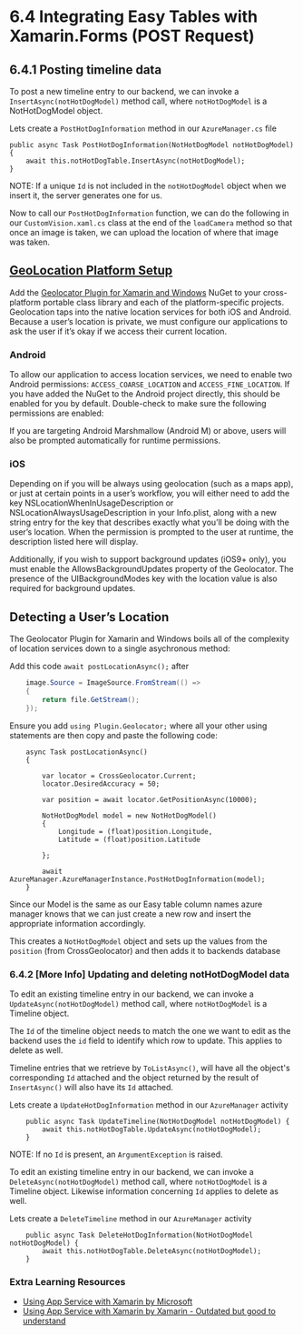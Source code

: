 # 6.4 Integrating Easy Tables with Xamarin.Forms (POST Request) 

## 6.4.1 Posting timeline data
To post a new timeline entry to our backend, we can invoke a `InsertAsync(notHotDogModel)` method call, where `notHotDogModel` is a NotHotDogModel object.

Lets create a `PostHotDogInformation` method in our `AzureManager.cs` file

```Csharp
public async Task PostHotDogInformation(NotHotDogModel notHotDogModel)
{
    await this.notHotDogTable.InsertAsync(notHotDogModel);
}
``` 

NOTE: If a unique `Id` is not included in the `notHotDogModel` object when we insert it, the server generates one for us.

Now to call our `PostHotDogInformation` function, we can do the following in our `CustomVision.xaml.cs` class at the end of the `loadCamera` method so that once an image is taken, we can upload the location of where that image was taken.

## [GeoLocation Platform Setup](https://blog.xamarin.com/geolocation-for-ios-android-and-windows-made-easy/)
Add the [Geolocator Plugin for Xamarin and Windows](https://www.nuget.org/packages/Xam.Plugin.Geolocator) NuGet to your cross-platform portable class library and each of the platform-specific projects. Geolocation taps into the native location services for both iOS and Android. Because a user’s location is private, we must configure our applications to ask the user if it’s okay if we access their current location.

###  Android
To allow our application to access location services, we need to enable two Android permissions: `ACCESS_COARSE_LOCATION` and `ACCESS_FINE_LOCATION`. If you have added the NuGet to the Android project directly, this should be enabled for you by default. Double-check to make sure the following permissions are enabled:

If you are targeting Android Marshmallow (Android M) or above, users will also be prompted automatically for runtime permissions.

### iOS
Depending on if you will be always using geolocation (such as a maps app), or just at certain points in a user’s workflow, you will either need to add the key NSLocationWhenInUsageDescription or NSLocationAlwaysUsageDescription in your Info.plist, along with a new string entry for the key that describes exactly what you’ll be doing with the user’s location. When the permission is prompted to the user at runtime, the description listed here will display.

Additionally, if you wish to support background updates (iOS9+ only), you must enable the AllowsBackgroundUpdates property of the Geolocator. The presence of the UIBackgroundModes key with the location value is also required for background updates.

## Detecting a User’s Location
The Geolocator Plugin for Xamarin and Windows boils all of the complexity of location services down to a single asychronous method:

Add this code `await postLocationAsync();` after 

```csharp
	image.Source = ImageSource.FromStream(() =>
    {
        return file.GetStream();
    });
```

Ensure you add `using Plugin.Geolocator;` where all your other using statements are then copy and paste the following code: 

```Csharp
    async Task postLocationAsync()
    {

        var locator = CrossGeolocator.Current;
        locator.DesiredAccuracy = 50;

        var position = await locator.GetPositionAsync(10000);

        NotHotDogModel model = new NotHotDogModel()
        {
            Longitude = (float)position.Longitude,
            Latitude = (float)position.Latitude

        };

        await AzureManager.AzureManagerInstance.PostHotDogInformation(model);
    }
``` 

Since our Model is the same as our Easy table column names azure manager knows that we can just create a new row and insert the appropriate information accordingly. 

This creates a `NotHotDogModel` object and sets up the values from the `position` (from CrossGeolocator) and then adds it to backends database

### 6.4.2 [More Info] Updating and deleting notHotDogModel data
To edit an existing timeline entry in our backend, we can invoke a `UpdateAsync(notHotDogModel)` method call, where `notHotDogModel` is a Timeline object. 

The `Id` of the timeline object needs to match the one we want to edit as the backend uses the `id` field to identify which row to update. This applies to delete as well.

Timeline entries that we retrieve by `ToListAsync()`, will have all the object's corresponding `Id` attached and the object returned by the result of `InsertAsync()` will also have its `Id` attached.

Lets create a `UpdateHotDogInformation` method in our `AzureManager` activity 
```Csharp
    public async Task UpdateTimeline(NotHotDogModel notHotDogModel) {
        await this.notHotDogTable.UpdateAsync(notHotDogModel);
    }
``` 

NOTE: If no `Id` is present, an `ArgumentException` is raised.


To edit an existing timeline entry in our backend, we can invoke a `DeleteAsync(notHotDogModel)` method call, where `notHotDogModel` is a Timeline object. 
Likewise information concerning `Id` applies to delete as well.

Lets create a `DeleteTimeline` method in our `AzureManager` activity 
```Csharp
    public async Task DeleteHotDogInformation(NotHotDogModel notHotDogModel) {
        await this.notHotDogTable.DeleteAsync(notHotDogModel);
    }
``` 

### Extra Learning Resources
* [Using App Service with Xamarin by Microsoft](https://azure.microsoft.com/en-us/documentation/articles/app-service-mobile-dotnet-how-to-use-client-library/)
* [Using App Service with Xamarin by Xamarin - Outdated but good to understand](https://blog.xamarin.com/getting-started-azure-mobile-apps-easy-tables/)
